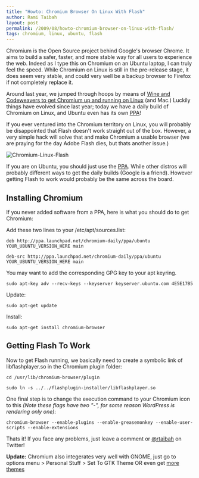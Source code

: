 ```yaml
---
title: "Howto: Chromium Browser On Linux With Flash"
author: Rami Taibah 
layout: post
permalink: /2009/08/howto-chromium-browser-on-linux-with-flash/
tags: chromium, linux, ubuntu, flash
---
```


Chromium is the Open Source project behind Google's browser Chrome. It aims to build a safer, faster, and more stable way for all  users to experience the web. Indeed as I type this on Chromium on an Ubuntu laptop, I can truly feel the speed. While Chromium on Linux is still in the pre-release stage, it does seem very stable, and could very well be a backup browser to Firefox if not completely replace it.

Around last year, we jumped through hoops by means of [Wine and Codeweavers to get Chromium up and running on Linux]({filename}/blog/2008-09-28-chromium-googles-browser-on-linux-and-mac.markdown) (and Mac.) Luckily things have evolved since last year; today we have a daily build of Chromium on Linux, and Ubuntu even has its own [PPA](https://launchpad.net/~chromium-daily/+archive/ppa)!


If you ever ventured into the Chromium territory on Linux, you will probably be disappointed that Flash doesn't work straight out of the box. However, a very simple hack will solve that and make Chromium a usable browser (we are praying for the day Adobe Flash dies, but thats another issue.)

![Chromium-Linux-Flash]({filename}/images/Chromium-Linux-Flash1-1024x640.png)

If you are on Ubuntu, you should just use the [PPA](https://launchpad.net/~chromium-daily/+archive/ppa). While other distros will probably different ways to get the daily builds (Google is a friend). However getting Flash to work would probably be the same across the board.

## Installing Chromium

If you never added software from a PPA, here is what you should do to get Chromium:

Add these two lines to your /etc/apt/sources.list: 

    deb http://ppa.launchpad.net/chromium-daily/ppa/ubuntu YOUR_UBUNTU_VERSION_HERE main

    deb-src http://ppa.launchpad.net/chromium-daily/ppa/ubuntu YOUR_UBUNTU_VERSION_HERE main

You may want to add the corresponding GPG key to your apt keyring.

    sudo apt-key adv --recv-keys --keyserver keyserver.ubuntu.com 4E5E17B5

Update: 

    sudo apt-get update

Install: 

    sudo apt-get install chromium-browser

## Getting Flash To Work

Now to get Flash running, we basically need to create a symbolic link of libflashplayer.so in the Chromium plugin folder: 

    cd /usr/lib/chromium-browser/plugin

    sudo ln -s ../../flashplugin-installer/libflashplayer.so

One final step is to change the execution command to your Chromium icon to this _(Note these flags have two "-", for some reason WordPress is rendering only one)_: 

    chromium-browser --enable-plugins --enable-greasemonkey --enable-user-scripts --enable-extensions

Thats it! If you face any problems, just leave a comment or [@rtaibah](http://twitter.com/rtaibah) on Twitter!

**Update:** Chromium also integerates very well with GNOME, just go to options menu > Personal Stuff > Set To GTK Theme OR even get [more themes](https://tools.google.com/chrome/intl/en/themes/index.html)
